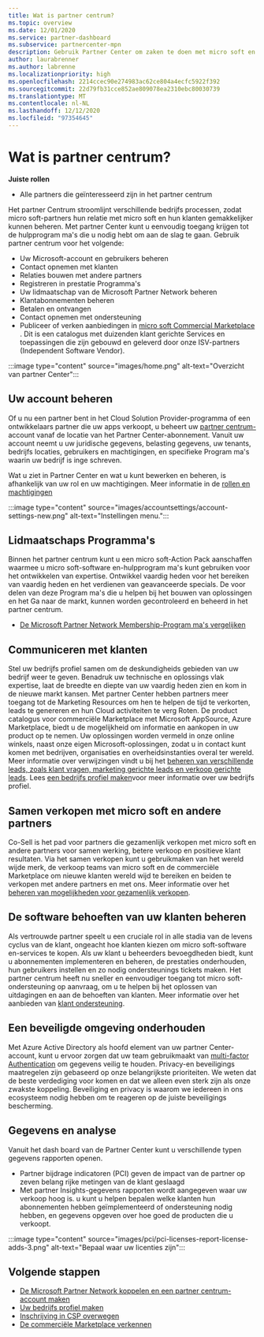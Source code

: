 ```yaml
---
title: Wat is partner centrum?
ms.topic: overview
ms.date: 12/01/2020
ms.service: partner-dashboard
ms.subservice: partnercenter-mpn
description: Gebruik Partner Center om zaken te doen met micro soft en uw klanten
author: laurabrenner
ms.author: labrenne
ms.localizationpriority: high
ms.openlocfilehash: 2214ccec90e274983ac62ce804a4ecfc5922f392
ms.sourcegitcommit: 22d79fb31cce852ae809078ea2310ebc80030739
ms.translationtype: MT
ms.contentlocale: nl-NL
ms.lasthandoff: 12/12/2020
ms.locfileid: "97354645"
---
```

# <a name="what-is-partner-center"></a>Wat is partner centrum?

**Juiste rollen**

- Alle partners die geïnteresseerd zijn in het partner centrum

Het partner Centrum stroomlijnt verschillende bedrijfs processen, zodat micro soft-partners hun relatie met micro soft en hun klanten gemakkelijker kunnen beheren. Met partner Center kunt u eenvoudig toegang krijgen tot de hulpprogram ma's die u nodig hebt om aan de slag te gaan. Gebruik partner centrum voor het volgende:

- Uw Microsoft-account en gebruikers beheren 
- Contact opnemen met klanten 
- Relaties bouwen met andere partners 
- Registreren in prestatie Programma's
- Uw lidmaatschap van de Microsoft Partner Network beheren 
- Klantabonnementen beheren
- Betalen en ontvangen
- Contact opnemen met ondersteuning
- Publiceer of verken aanbiedingen in [micro soft Commercial Marketplace](/azure/marketplace) . Dit is een catalogus met duizenden klant gerichte Services en toepassingen die zijn gebouwd en geleverd door onze ISV-partners (Independent Software Vendor).

:::image type="content" source="images/home.png" alt-text="Overzicht van partner Center":::

## <a name="manage-your-account"></a>Uw account beheren

Of u nu een partner bent in het Cloud Solution Provider-programma of een ontwikkelaars partner die uw apps verkoopt, u beheert uw [partner centrum-](https://partner.microsoft.com/dashboard/home)account vanaf de locatie van het Partner Center-abonnement. Vanuit uw account neemt u uw juridische gegevens, belasting gegevens, uw tenants, bedrijfs locaties, gebruikers en machtigingen, en specifieke Program ma's waarin uw bedrijf is inge schreven. 

Wat u ziet in Partner Center en wat u kunt bewerken en beheren, is afhankelijk van uw rol en uw machtigingen. Meer informatie in de [rollen en machtigingen](permissions-overview.md)

:::image type="content" source="images/accountsettings/account-settings-new.png" alt-text="Instellingen menu.":::


## <a name="membership-programs"></a>Lidmaatschaps Programma's

Binnen het partner centrum kunt u een micro soft-Action Pack aanschaffen waarmee u micro soft-software en-hulpprogram ma's kunt gebruiken voor het ontwikkelen van expertise. Ontwikkel vaardig heden voor het bereiken van vaardig heden en het verdienen van geavanceerde specials. De voor delen van deze Program ma's die u helpen bij het bouwen van oplossingen en het Ga naar de markt, kunnen worden gecontroleerd en beheerd in het partner centrum.

- [De Microsoft Partner Network Membership-Program ma's vergelijken](https://partner.microsoft.com/membership/compare-offers) 

## <a name="connect-with-customers"></a>Communiceren met klanten 

Stel uw bedrijfs profiel samen om de deskundigheids gebieden van uw bedrijf weer te geven. Benadruk uw technische en oplossings vlak expertise, laat de breedte en diepte van uw vaardig heden zien en kom in de nieuwe markt kansen. Met partner Center hebben partners meer toegang tot de Marketing Resources om hen te helpen de tijd te verkorten, leads te genereren en hun Cloud activiteiten te verg Roten. De product catalogus voor commerciële Marketplace met Microsoft AppSource, Azure Marketplace, biedt u de mogelijkheid om informatie en aankopen in uw product op te nemen. Uw oplossingen worden vermeld in onze online winkels, naast onze eigen Microsoft-oplossingen, zodat u in contact kunt komen met bedrijven, organisaties en overheidsinstanties overal ter wereld. Meer informatie over verwijzingen vindt u bij het [beheren van verschillende leads, zoals klant vragen, marketing gerichte leads en verkoop gerichte leads](manage-leads.md). Lees [een bedrijfs profiel maken](create-a-marketing-profile.md)voor meer informatie over uw bedrijfs profiel.

## <a name="co-sell-with-microsoft-and-other-partners"></a>Samen verkopen met micro soft en andere partners

Co-Sell is het pad voor partners die gezamenlijk verkopen met micro soft en andere partners voor samen werking, betere verkoop en positieve klant resultaten.  Via het samen verkopen kunt u gebruikmaken van het wereld wijde merk, de verkoop teams van micro soft en de commerciële Marketplace om nieuwe klanten wereld wijd te bereiken en beiden te verkopen met andere partners en met ons. Meer informatie over het [beheren van mogelijkheden voor gezamenlijk verkopen](manage-co-sell-opportunities.md).

## <a name="manage-your-customers-software-needs"></a>De software behoeften van uw klanten beheren

Als vertrouwde partner speelt u een cruciale rol in alle stadia van de levens cyclus van de klant, ongeacht hoe klanten kiezen om micro soft-software en-services te kopen. Als uw klant u beheerders bevoegdheden biedt, kunt u abonnementen implementeren en beheren, de prestaties onderhouden, hun gebruikers instellen en zo nodig ondersteunings tickets maken. Het partner centrum heeft nu sneller en eenvoudiger toegang tot micro soft-ondersteuning op aanvraag, om u te helpen bij het oplossen van uitdagingen en aan de behoeften van klanten. Meer informatie over het aanbieden van [klant ondersteuning](customer-support.md).

## <a name="maintain-a-secure-environment"></a>Een beveiligde omgeving onderhouden

Met Azure Active Directory als hoofd element van uw partner Center-account, kunt u ervoor zorgen dat uw team gebruikmaakt van [multi-factor Authentication](partner-security-requirements-mandating-mfa.md) om gegevens veilig te houden. Privacy-en beveiligings maatregelen zijn gebaseerd op onze belangrijkste prioriteiten. We weten dat de beste verdediging voor komen en dat we alleen even sterk zijn als onze zwakste koppeling. Beveiliging en privacy is waarom we iedereen in ons ecosysteem nodig hebben om te reageren op de juiste beveiligings bescherming.

## <a name="data-and-analytics"></a>Gegevens en analyse

Vanuit het dash board van de Partner Center kunt u verschillende typen gegevens rapporten openen. 

- Partner bijdrage indicatoren (PCI) geven de impact van de partner op zeven belang rijke metingen van de klant geslaagd
- Met partner Insights-gegevens rapporten wordt aangegeven waar uw verkoop hoog is. u kunt u helpen bepalen welke klanten hun abonnementen hebben geïmplementeerd of ondersteuning nodig hebben, en gegevens opgeven over hoe goed de producten die u verkoopt.

:::image type="content" source="images/pci/pci-licenses-report-license-adds-3.png" alt-text="Bepaal waar uw licenties zijn":::


## <a name="next-steps"></a>Volgende stappen

- [De Microsoft Partner Network koppelen en een partner centrum-account maken](mpn-create-a-partner-center-account.md)
- [Uw bedrijfs profiel maken](create-a-marketing-profile.md)
- [Inschrijving in CSP overwegen](csp-overview.md)
- [De commerciële Marketplace verkennen](csp-commercial-marketplace-overview.md)

